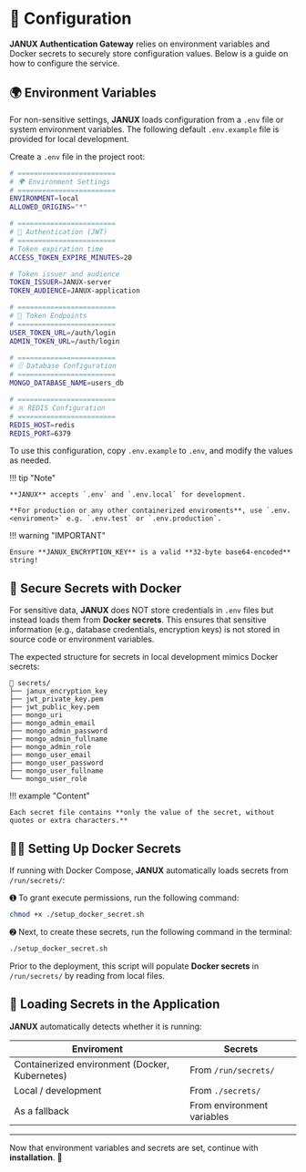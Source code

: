 # 🔧 Configuration 

**JANUX Authentication Gateway** relies on environment variables and Docker secrets to securely store configuration values. Below is a guide on how to configure the service.


## 🌍 Environment Variables 

For non-sensitive settings, **JANUX** loads configuration from a `.env` file or system environment variables. The following default `.env.example` file is provided for local development. 

Create a `.env` file in the project root:

```bash title=".env"
# ========================
# 🌍 Environment Settings
# ========================
ENVIRONMENT=local
ALLOWED_ORIGINS="*"

# ========================
# 🔐 Authentication (JWT)
# ========================
# Token expiration time
ACCESS_TOKEN_EXPIRE_MINUTES=20

# Token issuer and audience
TOKEN_ISSUER=JANUX-server
TOKEN_AUDIENCE=JANUX-application

# ========================
# 📍 Token Endpoints
# ========================
USER_TOKEN_URL=/auth/login
ADMIN_TOKEN_URL=/auth/login

# ========================
# 🗄️ Database Configuration
# ========================
MONGO_DATABASE_NAME=users_db

# ========================
# 🇷 REDIS Configuration
# ========================
REDIS_HOST=redis
REDIS_PORT=6379
```

To use this configuration, copy `.env.example` to `.env`, and modify the values as needed.

!!! tip "Note" 

    **JANUX** accepts `.env` and `.env.local` for development. 
    
    **For production or any other containerized enviroments**, use `.env.<enviroment>` e.g. `.env.test` or `.env.production`.


!!! warning "IMPORTANT"

    Ensure **JANUX_ENCRYPTION_KEY** is a valid **32-byte base64-encoded** string!


## 🔐 Secure Secrets with Docker

For sensitive data, **JANUX** does NOT store credentials in `.env` files but instead loads them from **Docker secrets**. This ensures that sensitive information (e.g., database credentials, encryption keys) is not stored in source code or environment variables.

The expected structure for secrets in local development mimics Docker secrets:

```
📁 secrets/
├── janux_encryption_key
├── jwt_private_key.pem
├── jwt_public_key.pem
├── mongo_uri
├── mongo_admin_email
├── mongo_admin_password
├── mongo_admin_fullname
├── mongo_admin_role
├── mongo_user_email
├── mongo_user_password
├── mongo_user_fullname
└── mongo_user_role
```

!!! example "Content" 
    
    Each secret file contains **only the value of the secret, without quotes or extra characters.**


## 🕵️‍♂️ Setting Up Docker Secrets

If running with Docker Compose, **JANUX** automatically loads secrets from `/run/secrets/`:


➊ To grant execute permissions, run the following command:

```bash
chmod +x ./setup_docker_secret.sh
```

➋ Next, to create these secrets, run the following command in the terminal:

```bash
./setup_docker_secret.sh
```

Prior to the deployment, this script will populate **Docker secrets** in `/run/secrets/` by reading from local files.


## 🔄 Loading Secrets in the Application

**JANUX** automatically detects whether it is running:


|Enviroment | Secrets  |
|--- |--- |
| Containerized environment (Docker, Kubernetes) | From `/run/secrets/`|
| Local / development | From `./secrets/` |
| As a fallback | From environment variables |



---

Now that environment variables and secrets are set, continue with **installation**. 🎯
